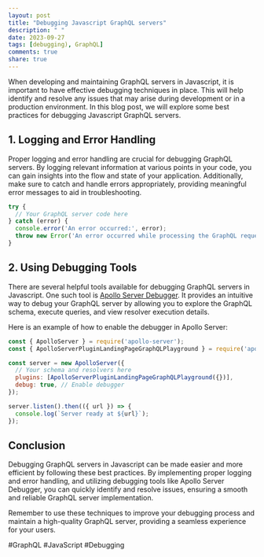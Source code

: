 ```yaml
---
layout: post
title: "Debugging Javascript GraphQL servers"
description: " "
date: 2023-09-27
tags: [debugging), GraphQL]
comments: true
share: true
---
```


When developing and maintaining GraphQL servers in Javascript, it is important to have effective debugging techniques in place. This will help identify and resolve any issues that may arise during development or in a production environment. In this blog post, we will explore some best practices for debugging Javascript GraphQL servers.

## 1. Logging and Error Handling

Proper logging and error handling are crucial for debugging GraphQL servers. By logging relevant information at various points in your code, you can gain insights into the flow and state of your application. Additionally, make sure to catch and handle errors appropriately, providing meaningful error messages to aid in troubleshooting.

```javascript
try {
  // Your GraphQL server code here
} catch (error) {
  console.error('An error occurred:', error);
  throw new Error('An error occurred while processing the GraphQL request.');
}
```

## 2. Using Debugging Tools

There are several helpful tools available for debugging GraphQL servers in Javascript. One such tool is [Apollo Server Debugger](https://github.com/apollographql/apollo-server#debugging). It provides an intuitive way to debug your GraphQL server by allowing you to explore the GraphQL schema, execute queries, and view resolver execution details.

Here is an example of how to enable the debugger in Apollo Server:

```javascript
const { ApolloServer } = require('apollo-server');
const { ApolloServerPluginLandingPageGraphQLPlayground } = require('apollo-server-core');

const server = new ApolloServer({
  // Your schema and resolvers here
  plugins: [ApolloServerPluginLandingPageGraphQLPlayground({})],
  debug: true, // Enable debugger
});

server.listen().then(({ url }) => {
  console.log(`Server ready at ${url}`);
});
```

## Conclusion

Debugging GraphQL servers in Javascript can be made easier and more efficient by following these best practices. By implementing proper logging and error handling, and utilizing debugging tools like Apollo Server Debugger, you can quickly identify and resolve issues, ensuring a smooth and reliable GraphQL server implementation.

Remember to use these techniques to improve your debugging process and maintain a high-quality GraphQL server, providing a seamless experience for your users.

#GraphQL #JavaScript #Debugging